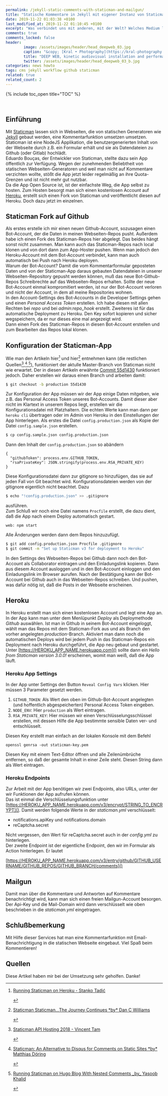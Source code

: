 ```yaml
---
permalink: /jekyll-static-comments-with-staticman-and-mailgun/
title: "Statische Kommentare in Jekyll mit eigener Instanz von Staticman"
date: 2019-11-22 01:03:38 +0100 
last_modified_at: 2019-11-22 01:10:45 +0100  
excerpt: "Was verbindet uns mit anderen, mit der Welt? Welches Medium liegt zwischen uns? Oder ist es eine Struktur? Müssen wir sie er-lernen oder gar selbst errichten?"
comments: true
comments_locked: false
header:
        image: /assets/images/header/head_deepweb_03.jpg
        caption: "&copy; [Kral • Photography](https://kral-photography.com)"
        title: "DEEP WEB, kinetic audiovisual installation and performance by Christopher Bauder (Lichtgrenze/SKALAR) &amp; Robert Henke (Monolake) in cooperation with Kraftwerk Berlin, Berlin, 2019"
        twitter: /assets/images/header/head_deepweb_03_b.jpg
categories: news howto
tags: cms jekyll workflow github staticman
related: true
related_count: 2
---
```


{% include toc_open title="TOC" %}

<br />

## Einführung

Mit [Staticman](https://github.com/eduardoboucas/staticman) lassen sich in Webseiten, die von statischen Generatoren wie [Jekyll](https://jekyllrb.com/) gebaut werden, eine Kommentarfunktion umsetzen umsetzen. Staticman ist eine NodeJS Applikation, die benutzergenerierten Inhalt von der Webseite durch z.B. ein Formular erhält und sie als Datendateien zu Github (oder Gitlab) hochlädt.    
Eduardo Bouças, der Entwickler von Staticman, stellte dazu sein App öffentlich zur Verfügung. Wegen der zunehmenden Beliebtheit von statischen Webseiten-Generatoren und weil man nicht auf Kommentare verzichten wollte, stößt die App jetzt leider regelmäßig an ihre Quota-Grenzen und ist nicht mehr gut nutzbar.    
Da die App Open Source ist, ist der einfachste Weg, die App selbst zu hosten. Zum Hosten besorgt man sich einen kostenlosen Account auf [Heroku](https://www.heroku.com/), erstellt sich einen Fork von Staticman und veröffentlicht diesen auf Heroku. Doch dazu jetzt im einzelnen.

## Staticman Fork auf Github

Als erstes erstelle ich mir einen neuen Github-Account, sozusagen einen Bot-Account, der die Daten in meinen Webseiten-Repos pusht. Außerdem habe ich einen Fork des Staticman-Repos hier abgelegt. Das beides hängt sonst nicht zusammen. Man kann auch das Staticman-Repos nach local klonen und von dort dann zum App-Hoster pushen. Wenn man jedoch den Heroku-Account mit dem Bot-Account verbindet, kann man auch automatisch bei Push nach Heroku deployen.    
Warum der Bot-Account? Damit die vom Kommentarformular geposteten Daten und von der Staticman-App daraus gebauten Datendateien in unserer Webseiten-Repository gepusht werden können, muß das neue Bot-Github-Repos Schreibrechte auf das Webseiten-Repos erhalten. Sollte der neue Bot-Account einmal kompromitiert werden, ist nur der Bot-Account verloren und nicht der Account, in dem all meine Repositories wohnen.    
In den Account-Settings des Bot-Accounts in die Developer Settings gehen und einen *Personal Access Token* erstellen. Ich habe diesen mit allen Rechten bei *repo* und bei *admin:repo_hook* erstellt. Zweiteres ist für das automatische Deployment zu Heroku. Den Key sofort kopieren und sicher wegspeichern, da er nur dieses eine mal angezeigt wird.    
Dann einen Fork des Staticman-Repos in diesen Bot-Account erstellen und zum Bearbeiten das Repos lokal klonen.

## Konfiguration der Staticman-App

Wie man den Artikeln hier[^1] und hier[^3] entnehmen kann (die restlichen Quellen[^2],[^4],[^5]), funktioniert der aktulle Master-Branch von Staticman nicht wie erwartet. Der in diesen Artikeln erwähnte [Commit 55d1430](https://github.com/eduardoboucas/staticman/commit/55d14306d851059a2a27d24b5eb4cb17c5009477) funktioniert jedoch. Daher erstellen wir daraus einen Branch und arbeiten damit:

```bash
$ git checkout -b production 55d1430
```

Zur Konfiguration der App müssen wir der App einige Daten mitgeben, wie z.B. das Personal Access Token unseres Bot-Accounts. Damit dieser aber nicht im Klartext in unserem Repos liegt, erstellen wir die Konfigurationsdatei mit Platzhaltern. Die echten Werte kann man dann per `heroku cli` übertragen oder im Admin von Heroku in den Einstellungen der App hinterlegen.
Als erstes die Datei `config.production.json` als Kopie der Datei `config.sample.json` erstellen.

```bash
$ cp config.sample.json config.production.json
```

Dann den Inhalt der `config.production.json` so abändern

```
{
  "githubToken": process.env.GITHUB_TOKEN,
  "rsaPrivateKey": JSON.stringify(process.env.RSA_PRIVATE_KEY)
}
```

Diese Konfigurationsdatei dann zur gitignore so hinzufügen, das sie auf jeden Fall von Git beachtet wird. Konfigurationsdateien werden von der gitignore eigentlich nicht beachtet. Dazu

```bash
$ echo "!config.production.json" >> .gitignore
```

ausführen.    
Zum Schluß wir noch eine Datei namens `Procfile` erstellt, die dazu dient, daß die App nach einem Deploy automatisch gestart.    

```
web: npm start
```

Alle Änderungen werden dann dem Repos hinzuzufügt.

```bash
$ git add config.production.json Procfile .gitignore
$ git commit -m "Set up Staticman v3 for deployment to Heroku"
```

In den Settings des Webseiten-Repos bei Github dann noch den Bot-Account als Collaborator eintragen und den Einladungslink kopieren. Dann aus diesem Account ausloggen und in den Bot-Account einloggen und den Einladungslink im Browser aurufen. Nach der Bestätigung kann der Bot-Account bei Github auch in das Webseiten-Repos schreiben. Und pushen, was dafür nötig ist, daß die Posts in der Webseite erscheinen.

## Heroku

In Heroku erstellt man sich einen kostenlosen Account und legt eine App an. In der App kann man unter dem Menlüpunkt *Deploy* als Deploymethode *Github* auswählen. Ist man in Github in seinem Bot-Account eingeloggt, wählt man das Repos mit dem Staticman-Fork aus und als Branch den vorher angelegten *production*-Branch. Aktiviert man dann noch die automatischen Deploys wird bei jedem Push in das Staticman-Repos ein Deployment nach Heroku durchgeführt, die App neu gebaut und gestartet.
Unter [https://HEROKU_APP_NAME.herokuapp.com]() sollte dann ein *Hello from Staticman version 3.0.0!* erscheinen, womit man weiß, daß die App läuft.   

### Heroku App Settings

In der App unter Settings den Button `Reveal Config Vars` klicken. Hier müssen 3 Parameter gesetzt werden.

1. `GITHUB_TOKEN`: Als Wert den oben im Github-Bot-Account angelegten (und hoffentlich abgespeicherten) Personal Access Token eingeben.
2. `NODE_ENV`: Hier `production` als Wert eintragen.
3. `RSA_PRIVATE_KEY`: Hier müssen wir einen Verschlüsselungsschlüssel erstellen, mit dessen Hilfe die App bestimmte sensible Daten ver- und entschlüsselt.

Diesen Key erstellt man einfach an der lokalen Konsole mit dem Befehl

```
openssl genrsa -out staticman-key.pem
```

Diesen Key mit einem Text-Editor öffnen und alle Zeilenümbrüche entfernen, so daß der gesamte Inhalt in einer Zeile steht. Diesen String dann als Wert eintragen.

### Heroku Endpoints

Zur Arbeit mit der App benötigen wir zwei Endpoints, also URLs, unter der wir Funktionen der App aufrufen können.    
Das ist einmal die Verschlüsselungsfunktion unter [https://HEROKU_APP_NAME.herokuapp.com/v3/encrypt/STRING_TO_ENCRYPT](). Damit werden folgende Werte in der _staticman.yml_ verschlüsselt:

- notifications.apiKey und notifications.domain
- reCaptcha.secret

Nicht vergessen, den Wert für reCaptcha.secret auch in der _config.yml_ zu hinterlegen.    
Der zweite Endpoint ist der eigentliche Endpoint, den wir im Formular als Action hinterlegen. Er lautet

[https://HEROKU_APP_NAME.herokuapp.com/v3/entry/github/GITHUB_USERNAME/GITHUB_REPOS/GITHUB_BRANCH/comments]()

## Mailgun

Damit man über die Kommentare und Antworten auf Kommentare benachrichtigt wird, kann man sich einen freien Mailgun-Account besorgen. Der Api-Key und die Mail-Domain wird dann verschlüsselt wie oben beschrieben in die _staticman.yml_ eingetragen. 

## Schlußbemerkung

Mit Hilfe dieser Services hat man eine Kommentarfunktion mit Email-Benachrichtigung in die statischen Webseite eingebaut. Viel Spaß beim Kommentieren!

## Quellen

Diese Artikel haben mir bei der Umsetzung sehr geholfen. Danke!




[^1]: <p><a href="https://muffinman.io/running-staticman-on-heroku/" target="_blank">Running Staticman on Heroku - Stanko Tadić</a></p>
[^2]: <p><a href="https://vincenttam.gitlab.io/post/2018-09-16-staticman-powered-gitlab-pages/2/" target="_blank">Staticman API Hosting 2018 - Vincent Tam</a></p>
[^3]: <p><a href="https://networkhobo.com/staticman-the-journey-continues" target="_blank">Staticman Staticman...The Journey Continues *by* Dan C Williams</a></p>
[^4]: <p><a href="https://www.datascienceblog.net/post/other/staticman_comments/" target="_blank">Staticman: An Alternative to Disqus for Comments on Static Sites *by* Matthias Döring</a></p>
[^5]: <p><a href="https://yasoob.me/posts/running_staticman_on_static_hugo_blog_with_nested_comments/" target="_blank">Running Staticman on Hugo Blog With Nested Comments _by_ Yasoob Khalid</a></p>





